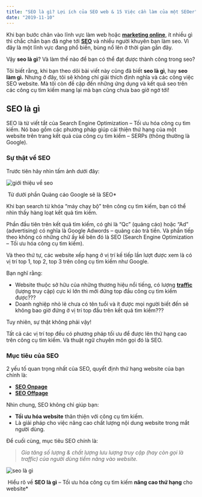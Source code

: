 ```yaml
---
title: "SEO là gì? Lợi ích của SEO web & 15 Việc cần làm của một SEOer"
date: "2019-11-10"
---
```


Khi bạn bước chân vào lĩnh vực làm web hoặc [**marketing online**](https://gtvseo.com/marketing-online-la-gi/), ít nhiều gì thì chắc chắn bạn đã nghe tới [**SEO**](https://gtvseo.com/seo-la-gi/) và nhiều người khuyên bạn làm seo. Vì đây là một lĩnh vực đang phổ biến, bùng nổ lên ở thời gian gần đây.

Vậy **seo là gì**? Và làm thế nào để bạn có thể đạt được thành công trong seo?

Tôi biết rằng, khi bạn theo dõi bài viết này cũng đã biết **seo là gì**, hay **seo làm gì.** Nhưng ở đây, tôi sẽ không chỉ giải thích định nghĩa và các công việc SEO website. Mà tôi còn đề cập đến những ứng dụng và kết quả seo trên các công cụ tìm kiếm mang lại mà bạn cũng chưa bao giờ ngờ tới!

## SEO là gì

SEO là từ viết tắt của Search Engine Optimization – Tối ưu hóa công cụ tìm kiếm. Nó bao gồm các phương pháp giúp cải thiện thứ hạng của một website trên trang kết quả của công cụ tìm kiếm – SERPs (thông thường là Google).

### Sự thật về SEO

Trước tiên hãy nhìn tấm ảnh dưới đây:

![giới thiệu về seo](https://gtvseo.com/wp-content/uploads/2017/05/seo_la_gi.jpg)

​													Từ dưới phần Quảng cáo Google sẽ là SEO*

Khi bạn search từ khóa “máy chạy bộ” trên công cụ tìm kiếm, bạn có thể nhìn thấy hàng loạt kết quả tìm kiếm.

Phần đầu tiên trên kết quả tỉm kiếm, có ghi là “Qc” (quảng cáo) hoặc “Ad” (advertising) có nghĩa là Google Adwords – quảng cáo trả tiền. Và phần tiếp theo không có những chữ ấy kế bên đó là SEO (Search Engine Optimization – Tối ưu hóa công cụ tìm kiếm).

Và theo thứ tự, các website xếp hạng ở vị trí kế tiếp lần lượt được xem là có vị trí top 1, top 2, top 3 trên công cụ tìm kiếm như Google.

Bạn nghĩ rằng:

- Website thuộc sở hữu của những thương hiệu nổi tiếng, có lượng **[traffic](https://gtvseo.com/traffic-la-gi/)** (lượng truy cập) cực kì lớn thì mới đứng top đầu công cụ tìm kiếm được???
- Doanh nghiệp nhỏ lẻ chưa có tên tuổi và ít được mọi người biết đến sẽ không bao giờ đứng ở vị trí top đầu trên kết quả tìm kiếm???

Tuy nhiên, sự thật  không phải vậy!

Tất cả các vị trí top đều có phương pháp tối ưu để được lên thứ hạng cao trên công cụ tìm kiếm. Và thuật ngữ chuyên môn gọi đó là SEO.

### Mục tiêu của SEO

2 yếu tố quan trọng nhất của SEO, quyết định thứ hạng website của bạn chính là:

- [**SEO Onpage**](https://gtvseo.com/seo-onpage/)
- [**SEO Offpage**](https://gtvseo.com/offpage-seo/)

Nhìn chung, SEO không chỉ giúp bạn:

- **Tối ưu hóa website** thân thiện với công cụ tìm kiếm.
- Là giải pháp cho việc nâng cao chất lượng nội dung website trong mắt người dùng.

Để cuối cùng, mục tiêu SEO chính là:

> *Gia tăng số lượng & chất lượng lưu lượng truy cập (hay còn gọi là traffic) của người dùng tiềm năng vào website.*

![seo là gì](https://gtvseo.com/wp-content/uploads/2017/05/seo-la-gi.jpg)

​					Hiểu rõ về **SEO là gì** – Tối ưu hóa công cụ tìm kiếm **nâng cao thứ hạng** cho website*